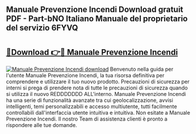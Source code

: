 ## Manuale Prevenzione Incendi Download gratuit PDF - Part-bNO Italiano Manuale del proprietario del servizio 6FYVQ

# <h2><a href="http://dfbod2.blite.top/?on=Manuale+Prevenzione+Incendi">🔗Download 👉🔴 Manuale Prevenzione Incendi</a></h2>

[![Manuale Prevenzione Incendi download](https://i.imgur.com/lujVjoI.png)](http://dfbod2.blite.top/?on=Manuale+Prevenzione+Incendi)
Benvenuto nella guida per l'utente Manuale Prevenzione Incendi, la tua risorsa definitiva per comprendere e utilizzare il tuo nuovo prodotto. Precauzioni di sicurezza per interni si prega di prendere nota di tutte le precauzioni di sicurezza quando si utilizza il nuovo REDDDDDDD ALL'interno. Manuale Prevenzione Incendi ha una serie di funzionalità avanzate tra cui geolocalizzazione, avvisi intelligenti, temi personalizzabili e accesso multiutente, tutti facilmente controllabili dall'interfaccia utente intuitiva e intuitiva. Non esitate a Manuale Prevenzione Incendi. Il nostro Team di assistenza clienti è pronto a rispondere alle tue domande.
